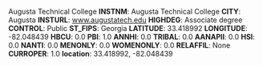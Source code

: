
Augusta Technical College
**INSTNM**: Augusta Technical College
**CITY**: Augusta
**INSTURL**: www.augustatech.edu
**HIGHDEG**: Associate degree
**CONTROL**: Public
**ST_FIPS**: Georgia
**LATITUDE**: 33.418992
**LONGITUDE**: -82.048439
**HBCU**: 0.0
**PBI**: 1.0
**ANNHI**: 0.0
**TRIBAL**: 0.0
**AANAPII**: 0.0
**HSI**: 0.0
**NANTI**: 0.0
**MENONLY**: 0.0
**WOMENONLY**: 0.0
**RELAFFIL**: None
**CURROPER**: 1.0
**location**: 33.418992, -82.048439